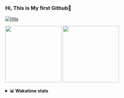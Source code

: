 ### Hi, This is My first Github👋
[![Hits](https://hits.seeyoufarm.com/api/count/incr/badge.svg?url=https%3A%2F%2Fgithub.com%2FJonghyun-Park1027&count_bg=%2379C83D&title_bg=%23555555&icon=&icon_color=%23E7E7E7&title=hits&edge_flat=false)](https://hits.seeyoufarm.com)
<br>

<!--[![Solved.ac Profile](http://mazassumnida.wtf/api/v2/generate_badge?boj=ppjjhh1027)](https://solved.ac/ppjjhh1027/)
-->
<p>
  <img height="180em" src="https://github-readme-stats-eight-rho-29.vercel.app/api?username=Jonghyun-Park1027&show_icons=true&include_all_commits=true&bg_color=30,e96443,904e95&title_color=fff&text_color=fff">
  <img height="180em" src="https://github-readme-stats-eight-rho-29.vercel.app/api/top-langs/?username=Jonghyun-Park1027&layout=compact&bg_color=30,e96443,904e95&title_color=fff&text_color=fff">


</p>
<details>
<summary><b>📊 Wakatime stats</b><br></summary>
<div>
<hr/>




<!--START_SECTION:waka-->
![Code Time](http://img.shields.io/badge/Code%20Time-445%20hrs%2030%20mins-blue)

![Profile Views](http://img.shields.io/badge/Profile%20Views-5-blue)

**🐱 My GitHub Data** 

> 📦 37.3 kB Used in GitHub's Storage 
 > 
> 🏆 114 Contributions in the Year 2023
 > 
> 🚫 Not Opted to Hire
 > 
> 📜 6 Public Repositories 
 > 
> 🔑 3 Private Repositories 
 > 
**I'm an Early 🐤** 

```text
🌞 Morning                27 commits          ████░░░░░░░░░░░░░░░░░░░░░   16.98 % 
🌆 Daytime                92 commits          ██████████████░░░░░░░░░░░   57.86 % 
🌃 Evening                38 commits          ██████░░░░░░░░░░░░░░░░░░░   23.90 % 
🌙 Night                  2 commits           ░░░░░░░░░░░░░░░░░░░░░░░░░   01.26 % 
```
📅 **I'm Most Productive on Tuesday** 

```text
Monday                   10 commits          ██░░░░░░░░░░░░░░░░░░░░░░░   06.29 % 
Tuesday                  42 commits          ███████░░░░░░░░░░░░░░░░░░   26.42 % 
Wednesday                12 commits          ██░░░░░░░░░░░░░░░░░░░░░░░   07.55 % 
Thursday                 12 commits          ██░░░░░░░░░░░░░░░░░░░░░░░   07.55 % 
Friday                   39 commits          ██████░░░░░░░░░░░░░░░░░░░   24.53 % 
Saturday                 17 commits          ███░░░░░░░░░░░░░░░░░░░░░░   10.69 % 
Sunday                   27 commits          ████░░░░░░░░░░░░░░░░░░░░░   16.98 % 
```


📊 **This Week I Spent My Time On** 

```text
🕑︎ Time Zone: Asia/Seoul

💬 Programming Languages: 
Jupyter                  34 hrs 11 mins      ████████████████████████░   95.89 % 
YAML                     28 mins             ░░░░░░░░░░░░░░░░░░░░░░░░░   01.32 % 
JSON                     16 mins             ░░░░░░░░░░░░░░░░░░░░░░░░░   00.76 % 
Python                   15 mins             ░░░░░░░░░░░░░░░░░░░░░░░░░   00.73 % 
GitIgnore file           13 mins             ░░░░░░░░░░░░░░░░░░░░░░░░░   00.62 % 

🔥 Editors: 
PyCharm                  35 hrs 39 mins      █████████████████████████   100.00 % 

🐱‍💻 Projects: 
learn_torch              20 hrs 58 mins      ███████████████░░░░░░░░░░   58.82 % 
container_dataset        6 hrs 35 mins       █████░░░░░░░░░░░░░░░░░░░░   18.47 % 
Codingtest               4 hrs 53 mins       ███░░░░░░░░░░░░░░░░░░░░░░   13.69 % 
Unknown Project          1 hr 52 mins        █░░░░░░░░░░░░░░░░░░░░░░░░   05.27 % 
vision_study             37 mins             ░░░░░░░░░░░░░░░░░░░░░░░░░   01.75 % 

💻 Operating System: 
Windows                  35 hrs 39 mins      █████████████████████████   100.00 % 
```

**I Mostly Code in Jupyter Notebook** 

```text
Jupyter Notebook         5 repos             ████████████████░░░░░░░░░   62.50 % 
HTML                     2 repos             ██████░░░░░░░░░░░░░░░░░░░   25.00 % 
C++                      1 repo              ███░░░░░░░░░░░░░░░░░░░░░░   12.50 % 
```




 Last Updated on 23/07/2023 18:33:38 UTC
<!--END_SECTION:waka-->
</details>



